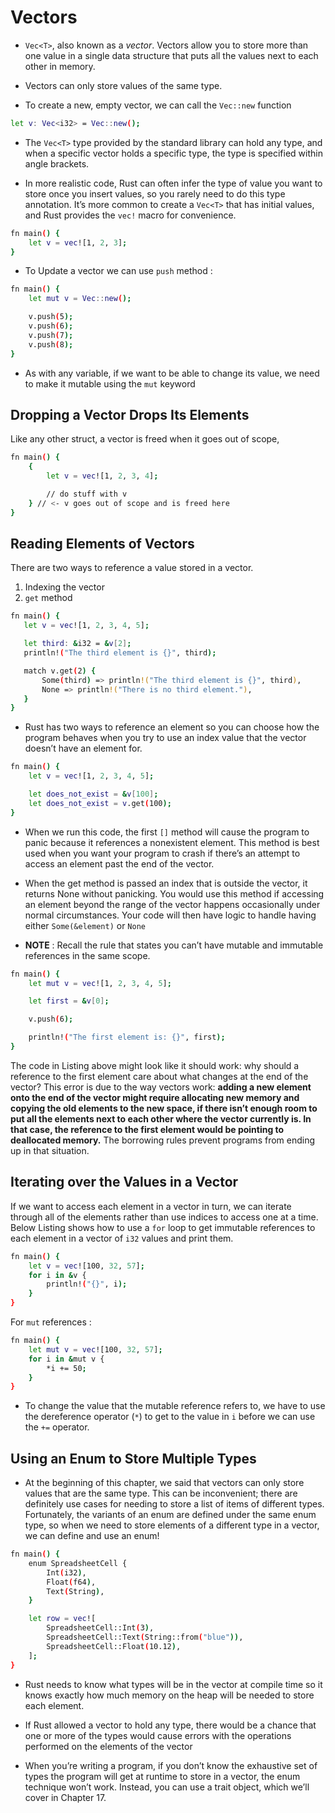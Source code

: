 # Vectors 

- `Vec<T>`, also known as a *vector*. Vectors allow you to store more than one value in a single data structure that puts all the values next to each other in memory.

-  Vectors can only store values of the same type. 

- To create a new, empty vector, we can call the `Vec::new` function

```sh 
let v: Vec<i32> = Vec::new();
```

- The `Vec<T>` type provided by the standard library can hold any type, and when a specific vector holds a specific type, the type is specified within angle brackets.

- In more realistic code, Rust can often infer the type of value you want to store once you insert values, so you rarely need to do this type annotation. It’s more common to create a `Vec<T>` that has initial values, and Rust provides the `vec!` macro for convenience.

```sh
fn main() {
    let v = vec![1, 2, 3];
}
```

- To Update a vector we can use `push` method :

```sh
fn main() {
    let mut v = Vec::new();

    v.push(5);
    v.push(6);
    v.push(7);
    v.push(8);
}
```

- As with any variable, if we want to be able to change its value, we need to make it mutable using the `mut` keyword


## Dropping a Vector Drops Its Elements

Like any other struct, a vector is freed when it goes out of scope,

```sh
fn main() {
    {
        let v = vec![1, 2, 3, 4];

        // do stuff with v
    } // <- v goes out of scope and is freed here
}
```

## Reading Elements of Vectors

 There are two ways to reference a value stored in a vector. 
 1. Indexing the vector
 2. `get` method

 ```sh
 fn main() {
    let v = vec![1, 2, 3, 4, 5];

    let third: &i32 = &v[2];
    println!("The third element is {}", third);

    match v.get(2) {
        Some(third) => println!("The third element is {}", third),
        None => println!("There is no third element."),
    }
}
```

- Rust has two ways to reference an element so you can choose how the program behaves when you try to use an index value that the vector doesn’t have an element for. 

```sh
fn main() {
    let v = vec![1, 2, 3, 4, 5];

    let does_not_exist = &v[100];
    let does_not_exist = v.get(100);
}
```

- When we run this code, the first `[]` method will cause the program to panic because it references a nonexistent element. This method is best used when you want your program to crash if there’s an attempt to access an element past the end of the vector.

- When the get method is passed an index that is outside the vector, it returns None without panicking. You would use this method if accessing an element beyond the range of the vector happens occasionally under normal circumstances. Your code will then have logic to handle having either `Some(&element)` or `None`

- **NOTE** : Recall the rule that states you can’t have mutable and immutable references in the same scope. 

```sh
fn main() {
    let mut v = vec![1, 2, 3, 4, 5];

    let first = &v[0];

    v.push(6);

    println!("The first element is: {}", first);
}
```


The code in Listing above might look like it should work: why should a reference to the first element care about what changes at the end of the vector? This error is due to the way vectors work: **adding a new element onto the end of the vector might require allocating new memory and copying the old elements to the new space, if there isn’t enough room to put all the elements next to each other where the vector currently is. In that case, the reference to the first element would be pointing to deallocated memory.** The borrowing rules prevent programs from ending up in that situation.


## Iterating over the Values in a Vector


If we want to access each element in a vector in turn, we can iterate through all of the elements rather than use indices to access one at a time. Below Listing  shows how to use a `for` loop to get immutable references to each element in a vector of `i32` values and print them.

```sh
fn main() {
    let v = vec![100, 32, 57];
    for i in &v {
        println!("{}", i);
    }
}
```

For `mut` references :

```sh
fn main() {
    let mut v = vec![100, 32, 57];
    for i in &mut v {
        *i += 50;
    }
}
``` 

- To change the value that the mutable reference refers to, we have to use the dereference operator (`*`) to get to the value in `i` before we can use the `+=` operator.

## Using an Enum to Store Multiple Types

- At the beginning of this chapter, we said that vectors can only store values that are the same type. This can be inconvenient; there are definitely use cases for needing to store a list of items of different types. Fortunately, the variants of an enum are defined under the same enum type, so when we need to store elements of a different type in a vector, we can define and use an enum!

```sh
fn main() {
    enum SpreadsheetCell {
        Int(i32),
        Float(f64),
        Text(String),
    }

    let row = vec![
        SpreadsheetCell::Int(3),
        SpreadsheetCell::Text(String::from("blue")),
        SpreadsheetCell::Float(10.12),
    ];
}
```

- Rust needs to know what types will be in the vector at compile time so it knows exactly how much memory on the heap will be needed to store each element.

- If Rust allowed a vector to hold any type, there would be a chance that one or more of the types would cause errors with the operations performed on the elements of the vector

- When you’re writing a program, if you don’t know the exhaustive set of types the program will get at runtime to store in a vector, the enum technique won’t work. Instead, you can use a trait object, which we’ll cover in Chapter 17.